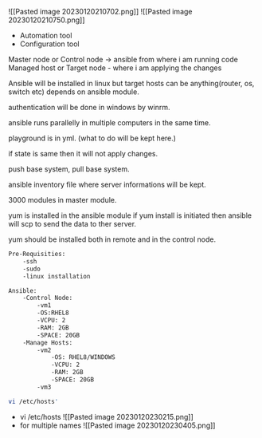 ![[Pasted image 20230120210702.png]]
![[Pasted image 20230120210750.png]]
- Automation tool
- Configuration tool

Master node or Control node -> ansible from where i am running code
Managed host or Target node - where i am applying the changes

Ansible will be installed in linux but target hosts can be anything(router, os, switch etc) depends on ansible module.

authentication will be done in windows by winrm. 

ansible runs parallelly in multiple computers in the same time.

playground is in yml. (what to do will be kept here.)

if state is same then it will not apply changes.

push base system, pull base system.

ansible inventory file where server informations will be kept.

3000 modules in master module.

yum is installed in the ansible module if yum install is initiated then ansible will scp to send the data to ther server.

yum should be installed both in remote and in the control node.

```bash
Pre-Requisities:
	-ssh
	-sudo
	-linux installation

Ansible:
	-Control Node:
		-vm1
		-OS:RHEL8
		-VCPU: 2
		-RAM: 2GB
		-SPACE: 20GB
	-Manage Hosts:
		-vm2
			-OS: RHEL8/WINDOWS
			-VCPU: 2
			-RAM: 2GB
			-SPACE: 20GB
		-vm3

vi /etc/hosts'
```

- vi /etc/hosts
![[Pasted image 20230120230215.png]]
- for multiple names
![[Pasted image 20230120230405.png]]

